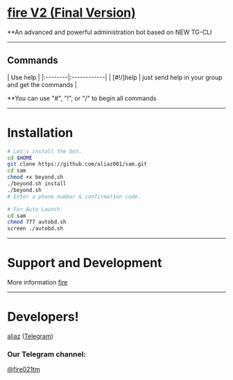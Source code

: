 # [fire V2 (Final Version)](https://telegram.me/fire021tm)

**An advanced and powerful administration bot based on NEW TG-CLI


* * *

## Commands

| Use help |
|:--------|:------------|
| [#!/]help | just send help in your group and get the commands |

**You can use "#", "!", or "/" to begin all commands

* * *

# Installation


```sh
# Let's install the bot.
cd $HOME
git clone https://github.com/aliaz001/sam.git
cd sam
chmod +x beyond.sh
./beyond.sh install
./beyond.sh 
# Enter a phone number & confirmation code.

# For Auto Launch:
cd sam
chmod 777 autobd.sh
screen ./autobd.sh
```

* * *

# Support and Development

More information [fire](https://telegram.me/joinchat/ENYnv0Lwb7n0bFvCxChqZw)



* * *

# Developers!

[aliaz](https://github.com/aliaz003) ([Telegram](https://telegram.me/aliaz))



### Our Telegram channel:

[@fire021tm](https://telegram.me/fire021tm)
